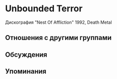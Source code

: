 # Unbounded Terror

Дискография
"Nest Of Affliction" 1992, Death Metal

## Отношения с другими группами


## Обсуждения


## Упоминания

